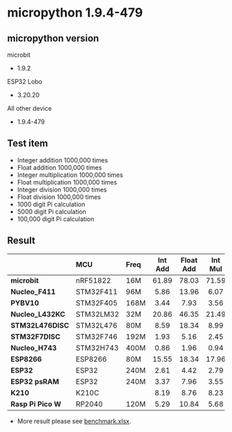 # micropython 1.9.4-479

## micropython version

microbit
* 1.9.2

ESP32 Lobo
* 3.20.20

All other device
* 1.9.4-479

## Test item

* Integer addition 1000,000 times
* Float addition 1000,000 times
* Integer multiplication 1000,000 times
* Float multiplication 1000,000 times
* Integer division 1000,000 times
* Float division 1000,000 times
* 1000 digit Pi calculation
* 5000 digit Pi calculation
* 100,000 digit Pi calculation

## Result

|                 |MCU      |Freq|Int Add|Float Add|Int Mul|Float Mul|Int div|Float Div|Pi:1000|Pi:5000|Pi:100000|
|:---             |:---     |:---|:----: |:----:   |:----: |:----:   |:----: |:----:   |:----: |:----: |:----:   |
|**microbit**     |nRF51822 |16M |61.89  |78.03    |71.59  |81.60    |67.95  |106.87   |10.98  |-      |-        |
|**Nucleo_F411**  |STM32F411|96M |5.86   |13.96    |6.07   |14.02    |6.07   |14.07    |1.25   |19.03  |-        |
|**PYBV10**       |STM32F405|168M|3.44   |7.93     |3.56   |7.97     |3.56   |8.13     |0.67   |10.8   |-        |
|**Nucleo_L432KC**|STM32LM32|32M |20.86  |46.35    |21.49  |46.55    |21.95  |46.71    |2.60   |49.44  |-        |
|**STM32L476DISC**|STM32L476|80M |8.59   |18.34    |8.99   |18.42    |8.93   |18.49    |1.37   |21.45  |-        |
|**STM32F7DISC**  |STM32F746|192M|1.93   |5.16     |2.45   |5.08     |2.12   |5.39     |0.21   |5.42   |4276.47  |
|**Nucleo_H743**  |STM32H743|400M|0.86   |1.96     |0.94   |1.98     |0.91   |2.07     |0.11   |4.66   |1004.32  |
|**ESP8266**      |ESP8266  |80M |15.55  |18.34    |17.96  |18.92    |16.96  |21.46    |2.09   |40.22  |-        |
|**ESP32**        |ESP32    |240M|2.61   |4.42     |2.79   |4.42     |2.72   |4.66     |0.57   |8.41   |-        |
|**ESP32 psRAM**  |ESP32    |240M|3.37   |7.96     |3.55   |17.88    |15.25  |8.32     |0.67   |18.01  |12394.50 |
|**K210**         |K210C    |    |8.19   |8.76     |8.23   |8.74     |7.75   |8.76     |0.12   |2.82   |1480.96  |
|**Rasp Pi Pico W** |	RP2040 |120M|5.29	|10.84	|5.68	|10.73	|5.63 |11.35	|1.19	 |-	 |- |   

* More result please see [benchmark.xlsx](benchmarks.xlsx).  
